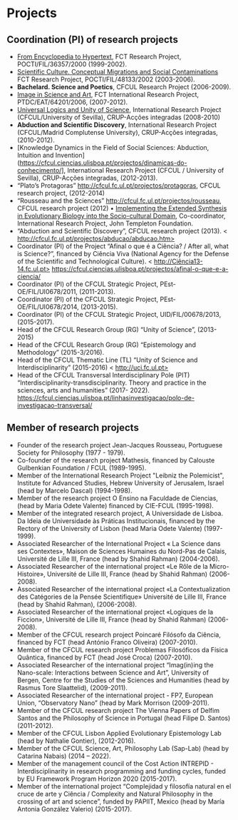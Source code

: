 
# Projects

## Coordination (PI) of research projects

* [From Encyclopedia to Hypertext](https://cful.letras.ulisboa.pt/cfulprojects/hypertext-and-encyclopedia/), FCT Research Project, POCTI/FIL/36357/2000 (1999-2002). 
*  [Scientific Culture. Conceptual Migrations and Social Contaminations](https://cfcul.ciencias.ulisboa.pt/projectos/cultura-cientifica-migracoes-conceptuais-e-contaminacoes-sociais/)  FCT Research Project, POCTI/FIL/48133/2002 (2003-2006). 
* **Bachelard. Science and Poetics**, CFCUL Research Project  (2006-2009).
*  [Image in Science and Art](https://cfcul.ciencias.ulisboa.pt/projectos/a-imagem-na-ciencia-e-na-arte/), FCT International Research Project, PTDC/EAT/64201/2006, (2007-2012).
*  [Universal Logics and Unity of Science](<https://cfcul.ciencias.ulisboa.pt/projectos/logica-universal-e-unidade-da-ciencia/>),  International Research Project (CFCUL/University of Sevilla), CRUP-Acções integradas (2008-2010)
* **Abduction and Scientific Discovery**,  International Research Project  (CFCUL/Madrid Complutense University), CRUP-Acções integradas, (2010-2012).  
*  [Knowledge Dynamics in the Field of Social Sciences: Abduction, Intuition and Invention] (https://cfcul.ciencias.ulisboa.pt/projectos/dinamicas-do-conhecimento/], International Research Project (CFCUL / University of Sevilla), CRUP-Acções integradas, (2012-2013). 
*  “Plato’s Protagoras”  <http://cfcul.fc.ul.pt/projectos/protagoras>, CFCUL research project, (2012-2014)
* “Rousseau and the Sciences” <http://cfcul.fc.ul.pt/projectos/rousseau>, CFCUL research project (2012)
•	[Implementing the Extended Synthesis in Evolutionary Biology into the Socio-cultural Domain](https://cfcul.ciencias.ulisboa.pt/projectos/appeel/), Co-coordinator,   International Research Project, John Templeton Foundation.
* “Abduction and Scientific Discovery”, CFCUL research project  (2013).
   < http://cfcul.fc.ul.pt/projectos/abducao/abducao.htm>
* Coordinator (PI) of the Project “Afinal o que é a Ciência? / After all, what is Science?”, financed by Ciência Viva (National Agency for the Defense of the Scientific and Technological Culture).
< http://Ciência13-14.fc.ul.pt>
<https://cfcul.ciencias.ulisboa.pt/projectos/afinal-o-que-e-a-ciencia/>
* Coordinator (PI) of the CFCUL Strategic Project, PEst-OE/FIL/UI0678/2011, (2011-2013).
* Coordinator (PI) of the CFCUL Strategic Project, PEst-OE/FIL/UI0678/2014, (2013-2015).
* Coordinator (PI) of the CFCUL Strategic Project, UID/FIL/00678/2013, (2015-2017).
* Head of the CFCUL Research Group (RG) “Unity of Science”, (2013-2015)
* Head of the CFCUL Research Group (RG) “Epistemology and Methodology” (2015-3/2016).
* Head of the CFCUL Thematic Line (TL) “Unity of Science and Interdisciplinarity” (2015-2016) < http://uci.fc.ul.pt>
* Head of the CFCUL Transversal Interdisciplinary Pole (PIT) “Interdisciplinarity-transdisciplinarity. Theory and practice in the sciences, arts and humanities” (2017- 2022).
https://cfcul.ciencias.ulisboa.pt/linhasinvestigacao/polo-de-investigacao-transversal/


## Member of research projects 

* Founder of the research project Jean-Jacques Rousseau, Portuguese Society for Philosophy (1977 - 1979).  
* Co-founder of the research project Mathesis, financed by Calouste Gulbenkian Foundation / FCUL (1989-1995).
* Member of the International Research Project "Leibniz the Polemicist", Institute for Advanced Studies, Hebrew University of Jerusalem, Israel (head by Marcelo Dascal) (1994-1998).
* Member of the research project O Ensino na Faculdade de Ciencias, (head by Maria Odete Valente) financed by CIE-FCUL (1995-1998). 
* Member of the integrated research project, A Universidade de Lisboa. Da Ideia de Universidade às Práticas Institucionais, financed by the Rectory of the University of Lisbon (head Maria Odete Valente) (1997-1999).
* Associated Researcher of the International Project « La Science dans ses Contextes», Maison de Sciences Humaines du Nord-Pas de Calais, Université de Lille III, France (head by Shahid Rahman) (2004-2006).
* Associated Researcher of the international project «Le Rôle de la Micro-Histoire», Université de Lille III, France (head by Shahid Rahman) (2006-2008). 
* Associated Researcher of the international project «La Contextualization des Catégories de la Pensée Scientifique» Université de Lille III, France (head by Shahid Rahman), (2006-2008). 
* Associated Researcher of the international project «Logiques de la Ficcion», Université de Lille III, France (head by Shahid Rahman) (2006-2008). 
* Member of the CFCUL research project Poincaré Filósofo da Ciência, financed by FCT (head António Franco Oliveira) (2007-2010). 
* Member of the CFCUL research project Problemas Filosóficos da Física Quântica, financed by FCT (head José Croca) (2007-2010). 
* Associated Researcher of the international project “Imag(in)ing the Nano-scale: Interactions between Science and Art”, University of Bergen, Centre for the Studies of the Sciences and Humanities (head by Rasmus Tore Slaattelid), (2009-2011).  
* Associated Researcher of the international project - FP7, European Union, “Observatory Nano” (head by Mark Morrison (2009-2011). 
* Member of the CFCUL research project The Vienna Papers of Delfim Santos and the Philosophy of Science in Portugal (head Filipe D. Santos) (2011-2012).
* Member of the CFCUL Lisbon Applied Evolutionary Epistemology Lab (head by Nathalie Gontier), (2012-2016).
* Member of the CFCUL Science, Art, Philosophy Lab (Sap-Lab) (head by Catarina Nabais) (2014 – 2022).
* Member of the management council of the Cost Action INTREPID - Interdisciplinarity in research programming and funding cycles, funded by EU Framework Program Horizon 2020 (2015-2017).
* Member of the international project “Complejidad y filosofía natural en el cruce de arte y Ciência / Complexity and Natural Philosophy in the crossing of art and science”, funded by PAPIIT, Mexico (head by María Antonia González Valerio) (2015-2017).
